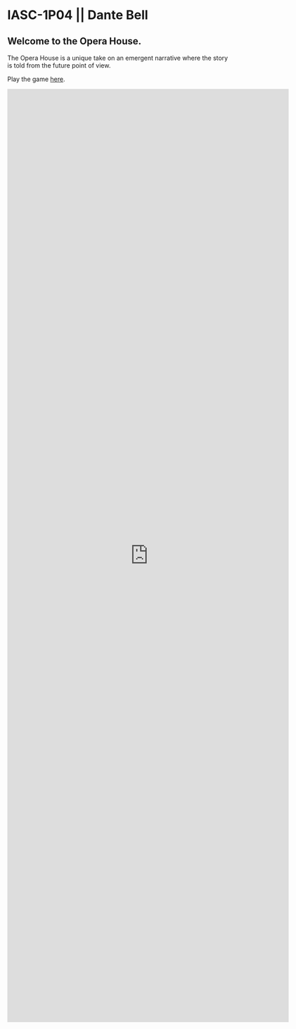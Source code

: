 # IASC-1P04 || Dante Bell
## Welcome to the Opera House.
The Opera House is a unique take on an emergent narrative where the story is told from the future point of view.

Play the game [here](https://dantebell.github.io/IASC-1P04/final-build/OperaHouse_Final.html).

<iframe src="https://docs.google.com/forms/d/e/1FAIpQLSefR7QF5UDXRGSnuQJ3k1hP1uAkcudN6yO9xzEssMQyl3Y1GA/viewform?embedded=true" width="640" height="2120" frameborder="0" marginheight="0" marginwidth="0">Loading…</iframe>
